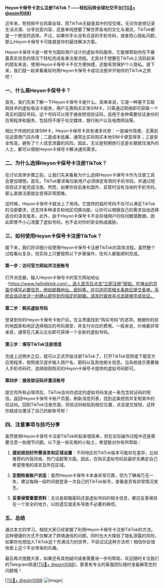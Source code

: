 **Heyon卡保号卡怎么注册TikTok？——轻松玩转全球社交平台[[TG💪+ @esim1088](https://t.me/s/esim1088)]**

近年来，短视频平台风靡全球，而TikTok无疑是其中的佼佼者。无论你是想记录生活点滴、分享创意内容，还是单纯想要了解世界各地的文化与潮流，TikTok都是一个绝佳的选择。不过，如果你手头没有合适的手机号码，或者担心隐私问题，那么Heyon卡保号卡可能就是你的最佳解决方案。

Heyon卡保号卡是一款专为国际用户设计的虚拟号码服务，它能够帮助你在不暴露真实信息的情况下轻松完成各类注册流程。尤其对于想要在TikTok上活跃起来的朋友来说，使用Heyon卡保号卡不仅方便快捷，还能有效保护个人隐私。接下来，我们就一起来看看如何用Heyon卡保号卡成功注册并开始你的TikTok之旅吧！

### 一、什么是Heyon卡保号卡？

首先，我们先来了解一下Heyon卡保号卡是什么。简单来说，它是一种基于互联网技术的虚拟电话卡服务，用户无需购买实体SIM卡，只需通过网络即可获取一个真实的国际号码。这个号码可以用于接收短信验证码，适用于各种需要验证身份的应用程序和服务，包括但不限于社交媒体、银行账户以及电商网站等。

相比于传统的实体SIM卡，Heyon卡保号卡具有诸多优势：一是操作简便，无需前往运营商门店办理；二是成本低廉，通常比实际购买本地SIM卡便宜得多；三是安全性高，避免了个人信息泄露的风险。因此，无论是短期旅行还是长期居住海外的人士，都可以借助Heyon卡保号卡解决通讯需求。

### 二、为什么选择Heyon卡保号卡注册TikTok？

在讨论具体步骤之前，让我们先来看看为什么选择Heyon卡保号卡作为注册工具会更加理想。首先，TikTok要求每位新用户必须绑定有效的手机号码，并通过短信验证才能完成注册。然而，如果你目前身处国外，且暂时没有当地的手机号码，那么直接注册就会变得非常困难。

这时候，Heyon卡保号卡就派上了用场。它提供的临时号码不仅可以满足TikTok的注册要求，还支持多种语言和地区切换功能，让你可以根据自己的需求自由选择适合的语言版本。此外，由于Heyon卡保号卡不会存储用户的任何敏感数据，因此即使不小心泄露了虚拟号码，也不会对你的安全构成威胁。

### 三、如何使用Heyon卡保号卡注册TikTok？

接下来，我们将详细介绍使用Heyon卡保号卡注册TikTok的具体流程。虽然整个过程看似复杂，但实际上只要按照以下步骤操作，任何人都能顺利完成。

#### 第一步：访问官方网站并注册账号

打开浏览器，输入Heyon卡保号卡的官方网站地址（https://www.hellotiktok.com），进入首页后点击“立即注册”按钮。在弹出的页面中填写必要信息，例如邮箱地址、密码等，并勾选同意相关条款后提交表单。系统会自动发送一封确认邮件到你指定的邮箱，请及时查收并点击链接完成验证。

#### 第二步：购买虚拟号码

登录到你的Heyon卡保号卡账户后，在主界面找到“购买号码”的选项。根据你的目的地国家和地区选择相应的号码类型，并支付对应的费用。一般来说，价格都非常亲民，通常在几美元左右即可获得一个全新的虚拟号码。

#### 第三步：填写TikTok注册信息

完成上述两步之后，就可以正式开始注册TikTok了。打开TikTok官网或下载官方应用程序，按照提示逐步输入用户名、密码以及其他相关信息。当系统提示需要输入手机号码时，选择刚刚购买的Heyon卡保号卡提供的虚拟号码即可。

#### 第四步：接收验证码并激活账号

提交完所有必填项后，TikTok会向你选定的虚拟号码发送一条包含验证码的短信。返回Heyon卡保号卡账户页面，刷新消息列表，找到这条短信并复制其中的验证码。回到TikTok注册页面，将验证码粘贴到相应位置，点击提交按钮，这样你就成功激活了自己的新账号啦！

### 四、注意事项与技巧分享

虽然使用Heyon卡保号卡注册TikTok听起来很简单，但在实际操作过程中还是需要注意一些细节问题。以下是一些实用的小贴士，希望能对你有所帮助：

1. **提前规划好所需语言和区域设置**：不同地区的TikTok版本可能存在差异，比如推荐的内容风格、热门话题等方面。因此，在购买虚拟号码前最好先确定自己希望使用的语言及所在区域。
   
2. **定期检查账户状态**：虽然Heyon卡保号卡本身非常可靠，但为了确保万无一失，建议每隔一段时间就登录一次自己的TikTok账号，查看是否有异常情况发生。
   
3. **妥善保管重要资料**：无论是邮箱密码还是虚拟号码的相关信息，都应妥善保存在一个安全的地方，以防遗忘或丢失导致不必要的麻烦。

### 五、总结

通过本文的学习，相信大家已经掌握了利用Heyon卡保号卡注册TikTok的方法。这种便捷的方式不仅解决了跨境通信的问题，同时也大大降低了隐私泄露的风险。如果你也想加入TikTok这个充满活力的世界，不妨试试这种方法吧！相信你会很快爱上这个平台带来的乐趣。

最后再次提醒大家，如果还有其他疑问或者需要进一步的帮助，欢迎随时关注我们的Telegram频道[[TG💪+ @esim1088](https://t.me/s/esim1088)]，那里有专业的客服团队随时准备解答您的问题哦！

[[TG💪+ @esim1088](https://t.me/s/esim1088) ![Image](https://i.postimg.cc/4NQfJmqS/Snipaste-2025-05-13-00-14-12.png)]